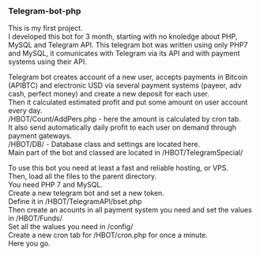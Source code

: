 ### Telegram-bot-php
This is my first project.  
I developed this bot for 3 month, starting with no knoledge about PHP, MySQL and Telegram API. 
This telegram bot was written using only PHP7 and MySQL, it comunicates with Telegram via its API and with payment systems using their  API. 
 
Telegram bot creates account of a new user, accepts payments in Bitcoin (APIBTC) and electronic USD via several payment systems (payeer,   adv cash, perfect money) and create a new deposit for each user.   
Then it calculated estimated profit and put some amount on user account every day.  
/HBOT/Count/AddPers.php - here the amount is calculated by cron tab.  
It also send automatically daily profit to each user on demand through payment gateways.  
/HBOT/DB/ - Database class and settings are located here.  
Main part of the bot and classed are located in /HBOT/TelegramSpecial/  

To use this bot you need at least a fast and reliable hosting, or VPS.   
Then, load all the files to the parent directory.  
You need PHP 7 and MySQL.  
Create a new telegram bot and set a new token.   
Define it in /HBOT/TelegramAPI/bset.php  
Then create an acounts in all payment system you need and set the values in /HBOT/Funds/  
Set all the walues you need in /config/  
Create a new cron tab for /HBOT/cron.php  for once a minute.  
Here you go.  

